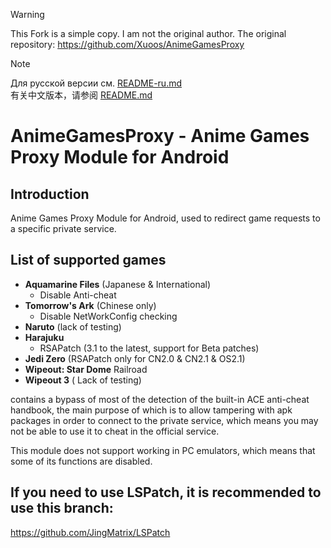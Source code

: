 >[!WARNING]
>This Fork is a simple copy. I am not the original author. The original repository: https://github.com/Xuoos/AnimeGamesProxy

>[!NOTE]
>Для русской версии см. [README-ru.md](README-ru.md)  
>有关中文版本，请参阅 [README.md](README.md)

# AnimeGamesProxy - Anime Games Proxy Module for Android 

## Introduction 
Anime Games Proxy Module for Android, used to redirect game requests to a specific private service.

## List of supported games 

- **Aquamarine Files** (Japanese & International) 
  - Disable Anti-cheat 
- **Tomorrow's Ark** (Chinese only) 
  - Disable NetWorkConfig checking 
- **Naruto** (lack of testing) 
- **Harajuku**
  - RSAPatch (3.1 to the latest, support for Beta patches) 
- **Jedi Zero** (RSAPatch only for CN2.0 & CN2.1 & OS2.1) 
- **Wipeout: Star Dome** Railroad 
- **Wipeout 3** ( Lack of testing)

contains a bypass of most of the detection of the built-in ACE anti-cheat handbook, the main purpose of which is to allow tampering with apk packages in order to connect to the private service, which means you may not be able to use it to cheat in the official service.

This module does not support working in PC emulators, which means that some of its functions are disabled.

## If you need to use LSPatch, it is recommended to use this branch: 
https://github.com/JingMatrix/LSPatch

